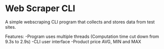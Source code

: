 # Web Scraper CLI

A simple webscraping CLI program that collects and stores data from test sites.


Features:
-Program uses multiple threads (Computation time cut down from 9.3s to 2.9s)
-CLI user interface 
-Product price AVG, MIN and MAX
